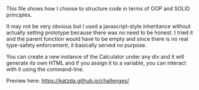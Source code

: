 This file shows how I choose to structure code in terms of OOP and SOLID principles. 

It may not be very obvious but I used a javascript-style inheritance without actually setting prototype because there was no need to be honest. 
I tried it and the parent function would have to be empty and since there is no real type-safety enforcement, it basically served no purpose.

You can create a new instance of the Calculator under any div and it will generate its own HTML and if you assign it to a variable, you can interact with it using the command-line.

Preview here: https://katzda.github.io/challenges/
